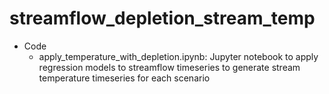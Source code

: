# streamflow_depletion_stream_temp


* Code
   * apply_temperature_with_depletion.ipynb: Jupyter notebook to apply regression models to  streamflow timeseries to generate stream temperature timeseries for each scenario
